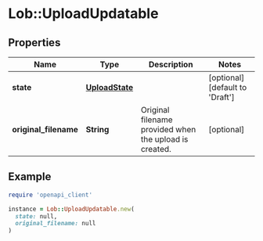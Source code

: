 # Lob::UploadUpdatable

## Properties

| Name | Type | Description | Notes |
| ---- | ---- | ----------- | ----- |
| **state** | [**UploadState**](UploadState.md) |  | [optional][default to &#39;Draft&#39;] |
| **original_filename** | **String** | Original filename provided when the upload is created. | [optional] |

## Example

```ruby
require 'openapi_client'

instance = Lob::UploadUpdatable.new(
  state: null,
  original_filename: null
)
```

